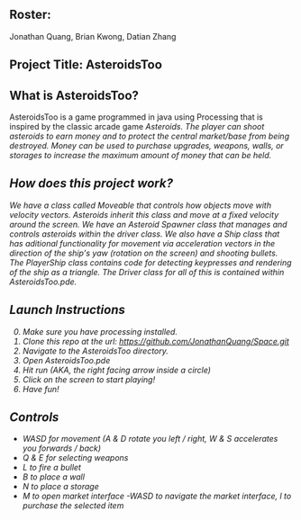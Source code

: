 ## Roster: 
Jonathan Quang, Brian Kwong, Datian Zhang 
## Project Title: AsteroidsToo

## What is AsteroidsToo?
AsteroidsToo is a game programmed in java using Processing that is inspired by the classic arcade game <em>Asteroids<em>. 
The player can shoot asteroids to earn money and to protect the central market/base from being destroyed. 
Money can be used to purchase upgrades, weapons, walls, or storages to increase the maximum amount of money that can be held.

## How does this project work?
We have a class called <em>Moveable<em> that controls how objects move with velocity vectors. 
<em>Asteroids<em> inherit this class and move at a fixed velocity around the screen. 
We have an <em>Asteroid Spawner<em> class that manages and controls asteroids within the driver class. 
We also have a <em>Ship<em> class that has aditional functionality for movement via acceleration vectors in the direction of the ship's 
yaw (rotation on the screen) and shooting bullets. 
The <em>PlayerShip<em> class contains code for detecting keypresses and rendering of the ship as a triangle.
The Driver class for all of this is contained within <em>AsteroidsToo.pde<em>. 

## Launch Instructions
0. Make sure you have processing installed.
1. Clone this repo at the url: https://github.com/JonathanQuang/Space.git
2. Navigate to the AsteroidsToo directory.
3. Open AsteroidsToo.pde
4. Hit run (AKA, the right facing arrow inside a circle)
5. Click on the screen to start playing!
6. Have fun!

## Controls
- WASD for movement (A & D rotate you left / right, W & S accelerates you forwards / back)
- Q & E for selecting weapons
- L to fire a bullet
- B to place a wall
- N to place a storage
- M to open market interface
  -WASD to navigate the market interface, l to purchase the selected item
